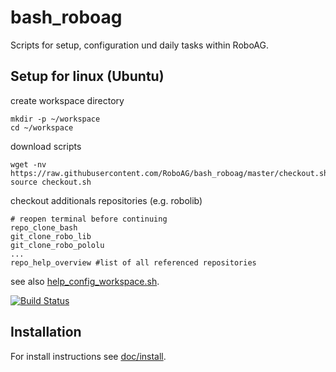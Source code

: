 # bash_roboag
Scripts for setup, configuration und daily tasks within RoboAG.

## Setup for linux (Ubuntu)
create workspace directory

    mkdir -p ~/workspace
    cd ~/workspace


download scripts

    wget -nv https://raw.githubusercontent.com/RoboAG/bash_roboag/master/checkout.sh
    source checkout.sh


checkout additionals repositories (e.g. robolib)

    # reopen terminal before continuing
    repo_clone_bash
    git_clone_robo_lib
    git_clone_robo_pololu
    ...
    repo_help_overview #list of all referenced repositories

see also [help_config_workspace.sh](scripts/help/help_config_workspace.sh).

[![Build Status](https://travis-ci.org/RoboAG/bash_roboag.svg?branch=master)](https://travis-ci.org/RoboAG/bash_roboag)

## Installation
For install instructions see [doc/install](doc/install.md).
